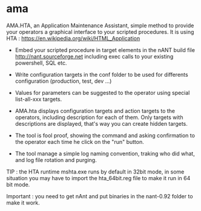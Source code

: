 # ama
AMA.HTA, an Application Maintenance Assistant, simple method to provide your operators a graphical interface to your scripted procedures.
It is using HTA : https://en.wikipedia.org/wiki/HTML_Application

- Embed your scripted procedure in target elements in the nANT build file http://nant.sourceforge.net including exec calls to your existing powershell, SQL etc.
- Write configuration targets in the conf folder to be used for differents configuration (production, test, dev ...)
- Values for parameters can be suggested to the operator using special list-all-xxx targets.

- AMA.hta displays configuration targets and action targets to the operators, including description for each of them. Only targets with descriptions are displayed, that's way you can create hidden targets.
- The tool is fool proof, showing the command and asking confirmation to the operator each time he click on the "run" button.
- The tool manage a simple log naming convention, traking who did what, and log file rotation and purging.

TIP : the HTA runtime mshta.exe runs by default in 32bit mode, in some situation you may have to import the hta_64bit.reg file to make it run in 64 bit mode.

Important : you need to get nAnt and put binaries in the nant-0.92 folder to make it work.
